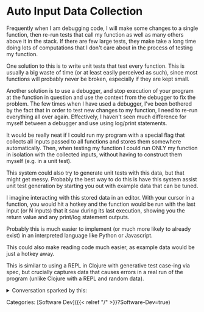 # Auto Input Data Collection

Frequently when I am debugging code, I will make some changes to a single
function, then re-run tests that call my function as well as many others above
it in the stack. If there are few large tests, they make take a long time doing
lots of computations that I don't care about in the process of testing my
function.

One solution to this is to write unit tests that test every function. This is
usually a big waste of time (or at least easily perceived as such), since most
functions will probably never be broken, especially if they are kept small. 

Another solution is to use a debugger, and stop execution of your program at
the function in question and use the context from the debugger to fix the
problem. The few times when I have used a debugger, I've been bothered by the
fact that in order to test new changes to my function, I need to re-run
everything all over again. Effectively, I haven't seen much difference for
myself between a debugger and use using log/print statements.

It would be really neat if I could run my program with a special flag that
collects all inputs passed to all functions and stores them somewhere
automatically. Then, when testing my function I could run ONLY my function in
isolation with the collected inputs, without having to construct them myself
(e.g. in a unit test). 

This system could also try to generate unit tests with this data, but that
might get messy. Probably the best way to do this is have this system assist
unit test generation by starting you out with example data that can be tuned.

I imagine interacting with this stored data in an editor. With your cursor in a
function, you would hit a hotkey and the function would be run with the last
input (or N inputs) that it saw during its last execution, showing you the
return value and any print/log statement outputs.

Probably this is much easier to implement (or much more likely to already
exist) in an interpreted language like Python or Javascript.

This could also make reading code much easier, as example data would be just a
hotkey away.

This is similar to using a REPL in Clojure with generative test case-ing via
spec, but crucially captures data that causes errors in a real run of the
program (unlike Clojure with a REPL and random data).

<details>
<summary>
Conversation sparked by this:
</summary>

```
Tanner Young, Jan 19, 2022, 3:52 PM
> One solution to this is to write unit tests that test every function.
This is usually a big waste of time (or at least easily perceived as such),
since most functions will probably never be broken, especially if they are kept
small.

Spicy take on that one.

I think the problem you are running against is that you want to define your
code, then write your tests to verify it doesn't change (correctness regression
checking).
I'd assert this is the wrong way to approach testing behavior.
You should consider reading on
https://en.wikipedia.org/wiki/Behavior-driven_development (a off-shoot of TDD)
in which you write tests of API behavior before writing the code itself.
If you can change your code without failing your tests, then by definition it is
correct.

Kovas Palunas, Jan 19, 2022, 4:09 PM
i know 😛 I didn't feel like being more nuanced as I was getting this off my head. 

You're right that some form of TDD would solve this problem.
But if you are not doing TDD this would be nice.
I feel like the pros and cons of TDD are a big rabbit hole that might be fun to
discuss more (perhaps in the programming discussion group?).
I guess I'll just say that I have done a LOT more non-TDD programming than TDD
programming, but maybe that's just me

Tim Ford, Jan 19, 2022, 4:11 PM
I think Tanner's response only begs the question of which API you're testing.
At which level.
Are you doing BDD on the interfaces between large subsystems?
Only on your public API  (what which point your space of possible inputs/ouputs
is ~infinite)?
If you squint right, a unit test on a function is BDD applied to the interface
of that specific function.

Kovas Palunas, Jan 19, 2022, 4:11 PM, Edited
Also to clarify, if you are doing some kind of test driven development where you
have only high level public interface tests written first (maybe this is BDD?)
you would still be writing nested functions without tests

Andrew Stewart, Jan 19, 2022, 4:11 PM
I wouldn't say I do much BDD / TDD, but a lack of unit tests is a major code smell

+1 to what Tim said, depends a lot on which layer you're testing or not testing

Kovas Palunas, Jan 19, 2022, 4:12 PM
the inspiration for my idea was to smooth the code writing/reading process, NOT
to replace unit tests

just to be clear

Tim Ford, Jan 19, 2022, 4:13 PM
To Kovas's initial question...
I've thought about this very thing too Kovas.
I think you could implement such a thing very similarly to how we do image diff
testing with SCUBA.
Specifically, the tooling helps A LOT in the ergonomics of accepting desired
changes that might effect lots of "goldens", showing diffs between "goldens" and
variants, etc.

Kovas Palunas, Jan 19, 2022, 4:14 PM
isn't SCUBA just helping interpret test results at a very high level tho?
what if it takes 20+ seconds for your scuba test to run?

(i haven't used SCUBA, so maybe it's faster)

Tanner Young, Jan 19, 2022, 4:16 PM
I suppose my assertion is that if you have code which isn't tested then there is
literally no definition of correct except for the behavior as written, which
becomes also correct when changed in arbitrary ways.

If you are debugging something you are trying to figure out why it is not
correct, but you should have an assertion that it is indeed not correct before
you attempt to "fix" the code

Tim Ford, Jan 19, 2022, 4:16 PM
Actually my idea is different from yours.
Youre talking about saving off the inputs.
I was talking about saving off the outputs.

Take all the tests we do which EXPECT protos to have certain fields.
I've wondered...
what if we just dumped all the wanted protos to text format in a file...
and then saved that file as a golden, and used diff tools to see the difference?
The benefit is you avoid having to have written all those test cases.

Then add proto-level annotations in order to automatically ignore fields that
can change (e.g. timestamps)

Sorry to take it off track 😀

Tanner Young, Jan 19, 2022, 4:18 PM
Practically speaking though, I think you could look up auto-generated
parameterized unit tests to match the idea you've had

Tim Ford, Jan 19, 2022, 4:20 PM
yeah

Andrew Stewart, Jan 19, 2022, 4:21 PM
It's not a mechanism for capturing inputs, but stuff like
google3/testing/production_stub/public/testvalue.h does allow tests to inject
values in tests that might otherwise be difficult

Tanner Young, Jan 19, 2022, 4:22 PM
At my old company we would use a system of input generators which were called
"Arbitrary[x]" which would generate an arbitrary instance of X.
This is similar to proto generators I suppose, but slightly more nuanced in that
you could define what an arbitrary instance looks like and relationships between
data on it.
Then when you tested the interface, you would construct said arbitrary instance
of your inputs with constraints on specific things you cared about, and very
ergonomically write unit tests in a BDD fashion (with associated language)

See https://www.scalatest.org/user_guide/generator_driven_property_checks if you
are interested; I very much like that style of testing

and https://www.scala-exercises.org/scalacheck/arbitrary

Kovas Palunas, Jan 19, 2022, 4:26 PM
Here's a more concrete example of how I think this would be useful:

You're debugging a flaky error in a program that normally takes a while to run.  You could: 
(1) Run the program with a debugger/print statements multiple times to try to
triangulate what function is causing the error so you can reproduce the issue in
a unit test, then fix the function.
(2) With this idea, you run the program once, then run individual functions with
the saved input data until you find the problem, write your test, and fix it.

In case (2) there is less waiting and more interactive development

Tim Ford, Jan 19, 2022, 4:26 PM
@Tanner Young Would that be similar to adding lots of assert statements that
check that certain relationships between your data hold, and then feeding in
arbitrary data?

Tanner Young, Jan 19, 2022, 4:27 PM
@Tim Ford  in implementation no; it does not generate random data and then
verify assertions on it.
You instead write your own generator using more basic building blocks (like
other generators).

> You're debugging a flaky error in a program that normally takes a while to run.  You could: 

Just use the original flake error, no?

Kovas Palunas, Jan 19, 2022, 4:29 PM
but what if you're not sure which function is causing the error?

Tanner Young, Jan 19, 2022, 4:29 PM
I guess it depends, I was only thinking about test execution order as a source
of flake (which can be reproduced), doesn't work for thread locking errors

Tim Ford, Jan 19, 2022, 4:29 PM
@Kovas Palunas I guess I see what you're saying...
in practice, in such scenarios, I think I usually find a place where a test
should be but isn't.
or where a test is wrong or incomplete

Kovas Palunas, Jan 19, 2022, 4:29 PM
i agree, but finding the root cause has to be done before you can write the missing test

Tanner Young, Jan 19, 2022, 4:29 PM
This is especially difficult for classes of parallel execution errors..

Kovas Palunas, Jan 19, 2022, 4:29 PM
yep that's true

Tim Ford, Jan 19, 2022, 4:39 PM
yeah...
if you could replay all sources of input to the program (not individual
functions), then you could attach a debugger, set whatever breakpoints you might
want, and then replay.
In a past game development job we did something like that.
But with parallelism issues, the kernel's scheduling decisions are inputs, and
you have subtle timing issues too...
so yeah, it could not handle that kind of thing

I think that class of issue is better handled with something like TSan or Rust

static or dynamic data race detection/prevention

Tanner Young, Jan 19, 2022, 4:39 PM
> I think that class of issue is better handled with something like TSan or Rust

Now we're talking...

Andrew Stewart, Jan 19, 2022, 4:59 PM
Not explicitly related to the topic, but http://go/atomic-danger talks about some things that are difficult to test

David Poliakoff, Jan 20, 2022, 7:42 AM
Another use case for this was at my last job, we often couldn't share entire
sensitive codes or inputs externally, but could share security-reviewed
snippets.
So we would often write code that would wrap functions, typically at a library
boundary, and record inputs.
Then we would be able to relaunch functions with those given inputs.

 It turned out to be pretty expensive to do in practice.
 Personally I'm of an "if you can test it, do test it" mentality.
 There were also efforts in resilience, though, which could detect whether the
 same execution of a kernel/function could produce substantively different
 outputs, if you're looking for nondeterminism.
```
</details>

Categories: [Software Dev]({{< relref "/" >}}?Software-Dev=true)
